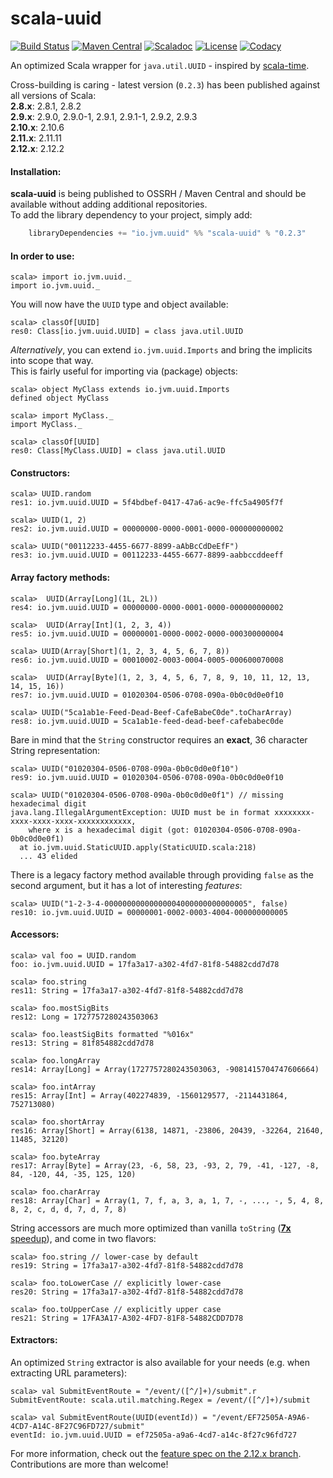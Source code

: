 # scala-uuid
[![Build Status](https://travis-ci.org/melezov/scala-uuid.svg?branch=2.9.x)](https://travis-ci.org/melezov/scala-uuid)
[![Maven Central](https://maven-badges.herokuapp.com/maven-central/io.jvm.uuid/scala-uuid_2.9.3/badge.svg)](https://maven-badges.herokuapp.com/maven-central/io.jvm.uuid/scala-uuid_2.9.3)
[![Scaladoc](https://javadoc-badge.appspot.com/io.jvm.uuid/scala-uuid_2.9.3.svg?label=scaladoc)](http://javadoc-badge.appspot.com/io.jvm.uuid/scala-uuid_2.9.3)
[![License](https://img.shields.io/badge/license-BSD%203--Clause-brightgreen.svg)](https://opensource.org/licenses/BSD-3-Clause)
[![Codacy](https://api.codacy.com/project/badge/786c3c5e6fe24eed85733fd1848eef7e)](https://www.codacy.com/app/melezov/scala-uuid)

An optimized Scala wrapper for `java.util.UUID` - inspired by [scala-time](https://github.com/jorgeortiz85/scala-time/ "A Scala wrapper for Joda Time").

Cross-building is caring - latest version (`0.2.3`) has been published against all versions of Scala:  
**2.8.x**: 2.8.1, 2.8.2  
**2.9.x**: 2.9.0, 2.9.0-1, 2.9.1, 2.9.1-1, 2.9.2, 2.9.3  
**2.10.x**: 2.10.6  
**2.11.x**: 2.11.11  
**2.12.x**: 2.12.2

#### Installation:

**scala-uuid** is being published to OSSRH / Maven Central and should be available without adding additional repositories.  
To add the library dependency to your project, simply add:

```scala
    libraryDependencies += "io.jvm.uuid" %% "scala-uuid" % "0.2.3"
```

#### In order to use:

    scala> import io.jvm.uuid._
    import io.jvm.uuid._

You will now have the `UUID` type and object available:

    scala> classOf[UUID]
    res0: Class[io.jvm.uuid.UUID] = class java.util.UUID

*Alternatively*, you can extend `io.jvm.uuid.Imports` and bring the implicits into scope that way.  
This is fairly useful for importing via (package) objects:

    scala> object MyClass extends io.jvm.uuid.Imports
    defined object MyClass

    scala> import MyClass._
    import MyClass._

    scala> classOf[UUID]
    res0: Class[MyClass.UUID] = class java.util.UUID

#### Constructors:

    scala> UUID.random
    res1: io.jvm.uuid.UUID = 5f4bdbef-0417-47a6-ac9e-ffc5a4905f7f

    scala> UUID(1, 2)
    res2: io.jvm.uuid.UUID = 00000000-0000-0001-0000-000000000002

    scala> UUID("00112233-4455-6677-8899-aAbBcCdDeEfF")
    res3: io.jvm.uuid.UUID = 00112233-4455-6677-8899-aabbccddeeff

#### Array factory methods:

    scala>  UUID(Array[Long](1L, 2L))
    res4: io.jvm.uuid.UUID = 00000000-0000-0001-0000-000000000002

    scala>  UUID(Array[Int](1, 2, 3, 4))
    res5: io.jvm.uuid.UUID = 00000001-0000-0002-0000-000300000004

    scala> UUID(Array[Short](1, 2, 3, 4, 5, 6, 7, 8))
    res6: io.jvm.uuid.UUID = 00010002-0003-0004-0005-000600070008

    scala>  UUID(Array[Byte](1, 2, 3, 4, 5, 6, 7, 8, 9, 10, 11, 12, 13, 14, 15, 16))
    res7: io.jvm.uuid.UUID = 01020304-0506-0708-090a-0b0c0d0e0f10

    scala> UUID("5ca1ab1e-Feed-Dead-Beef-CafeBabeC0de".toCharArray)
    res8: io.jvm.uuid.UUID = 5ca1ab1e-feed-dead-beef-cafebabec0de

Bare in mind that the `String` constructor requires an **exact**, 36 character String representation:

    scala> UUID("01020304-0506-0708-090a-0b0c0d0e0f10")
    res9: io.jvm.uuid.UUID = 01020304-0506-0708-090a-0b0c0d0e0f10

    scala> UUID("01020304-0506-0708-090a-0b0c0d0e0f1") // missing hexadecimal digit
    java.lang.IllegalArgumentException: UUID must be in format xxxxxxxx-xxxx-xxxx-xxxx-xxxxxxxxxxxx,
        where x is a hexadecimal digit (got: 01020304-0506-0708-090a-0b0c0d0e0f1)
      at io.jvm.uuid.StaticUUID.apply(StaticUUID.scala:218)
      ... 43 elided

There is a legacy factory method available through providing `false` as the second argument,
but it has a lot of interesting *features*:

    scala> UUID("1-2-3-4-00000000000000004000000000000005", false)
    res10: io.jvm.uuid.UUID = 00000001-0002-0003-4004-000000000005

#### Accessors:

    scala> val foo = UUID.random
    foo: io.jvm.uuid.UUID = 17fa3a17-a302-4fd7-81f8-54882cdd7d78

    scala> foo.string
    res11: String = 17fa3a17-a302-4fd7-81f8-54882cdd7d78

    scala> foo.mostSigBits
    res12: Long = 1727757280243503063

    scala> foo.leastSigBits formatted "%016x"
    res13: String = 81f854882cdd7d78

    scala> foo.longArray
    res14: Array[Long] = Array(1727757280243503063, -9081415704747606664)

    scala> foo.intArray
    res15: Array[Int] = Array(402274839, -1560129577, -2114431864, 752713080)

    scala> foo.shortArray
    res16: Array[Short] = Array(6138, 14871, -23806, 20439, -32264, 21640, 11485, 32120)

    scala> foo.byteArray
    res17: Array[Byte] = Array(23, -6, 58, 23, -93, 2, 79, -41, -127, -8, 84, -120, 44, -35, 125, 120)

    scala> foo.charArray
    res18: Array[Char] = Array(1, 7, f, a, 3, a, 1, 7, -, ..., -, 5, 4, 8, 8, 2, c, d, d, 7, d, 7, 8)

String accessors are much more optimized than vanilla `toString` ([**7x** speedup](src/main/scala/io/jvm/uuid/RichUUID.scala#L122 "Open RichUUID.scala source")), and come in two flavors:

    scala> foo.string // lower-case by default
    res19: String = 17fa3a17-a302-4fd7-81f8-54882cdd7d78

    scala> foo.toLowerCase // explicitly lower-case
    res20: String = 17fa3a17-a302-4fd7-81f8-54882cdd7d78

    scala> foo.toUpperCase // explicitly upper case
    res21: String = 17FA3A17-A302-4FD7-81F8-54882CDD7D78

#### Extractors:

An optimized `String` extractor is also available for your needs (e.g. when extracting URL parameters):

    scala> val SubmitEventRoute = "/event/([^/]+)/submit".r
    SubmitEventRoute: scala.util.matching.Regex = /event/([^/]+)/submit

    scala> val SubmitEventRoute(UUID(eventId)) = "/event/EF72505A-A9A6-4CD7-A14C-8F27C96FD727/submit"
    eventId: io.jvm.uuid.UUID = ef72505a-a9a6-4cd7-a14c-8f27c96fd727

For more information, check out the [feature spec on the 2.12.x branch](../2.12.x/src/test/scala/io/jvm/uuid/UUIDFeatureSpec.scala "Open UUIDFeatureSpec source").  
Contributions are more than welcome!
